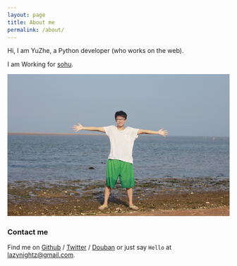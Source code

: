 ```yaml
---
layout: page
title: About me
permalink: /about/
---
```


Hi, I am YuZhe, a Python developer (who works on the web). 

I am Working for [sohu][tf].

![aboutme](wp-content/uploads/2014/12/aboutme.png)

### Contact me

Find me on [Github][github] / [Twitter][Twitter] / [Douban][Douban] or just say `Hello` at 
[lazynightz@gmail.com](lazynightz@gmail.com).


[tf]: http://www.sohu.com
[github]: https://github.com/flowerowl
[twitter]: https://twitter.com/yyyyzzzzz
[douban]: http://www.douban.com/people/yuzhezhe
